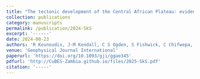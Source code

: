 ```yaml
---
title: "The tectonic development of the Central African Plateau: evidence from shear-wave splitting"
collection: publications
category: manuscripts
permalink: /publication/2024-SkS
excerpt: '------'
date: 2024-00-23
authors: 'R Kounoudis, J-M Kendall, C S Ogden, S Fishwick, C Chifwepa, M C Daly'
venue: 'Geophysical Journal International'
paperurl: 'https://doi.org/10.1093/gji/ggae345'
pdfurl: 'http://CuBES-Zambia.github.io/files/2025-SkS.pdf'
citation: '-----'
---
```

